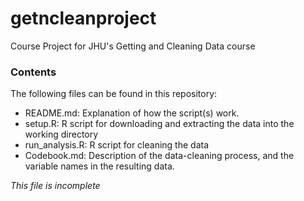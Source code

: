 # getncleanproject
Course Project for JHU's Getting and Cleaning Data course

### Contents
The following files can be found in this repository:

* README.md: Explanation of how the script(s) work.
* setup.R: R script for downloading and extracting the data into the working directory
* run_analysis.R: R script for cleaning the data
* Codebook.md: Description of the data-cleaning process, and the variable names in the resulting data.

*This file is incomplete*
